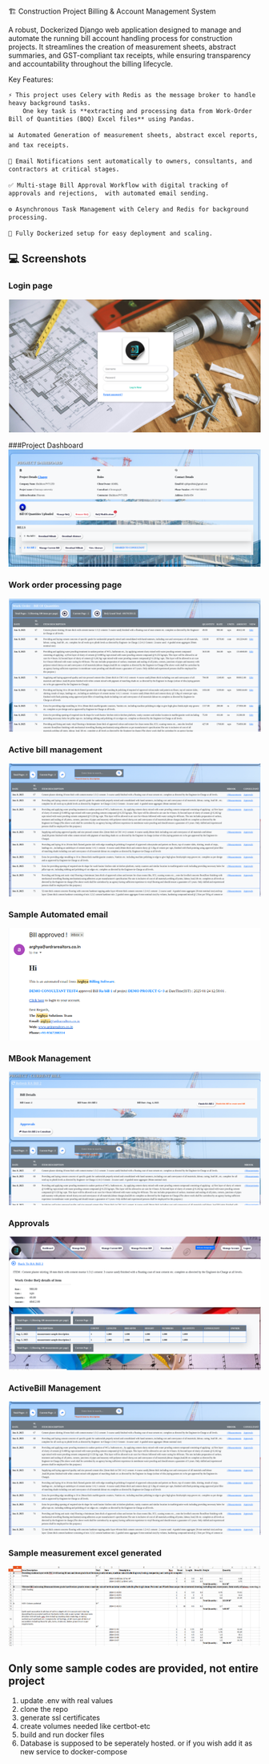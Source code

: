 🏗️ Construction Project Billing & Account Management System

A robust, Dockerized Django web application designed to manage and automate the running bill account handling process for construction projects. It streamlines the creation of measurement sheets, abstract summaries, and GST-compliant tax receipts, while ensuring transparency and accountability throughout the billing lifecycle.

Key Features: 

    
    ⚡ This project uses Celery with Redis as the message broker to handle heavy background tasks.  
        One key task is **extracting and processing data from Work-Order Bill of Quantities (BOQ) Excel files** using Pandas. 
        
    📊 Automated Generation of measurement sheets, abstract excel reports, and tax receipts.

    📧 Email Notifications sent automatically to owners, consultants, and contractors at critical stages.

    ✅ Multi-stage Bill Approval Workflow with digital tracking of approvals and rejections,  with automated email sending.

    ⚙️ Asynchronous Task Management with Celery and Redis for background processing.

    🐳 Fully Dockerized setup for easy deployment and scaling.

## 💻 Screenshots

### Login page
![Login](Screenshots/login.png)

###Project Dashboard
![Dashboard](Screenshots/project-dashboard.png)

### Work order processing page
![BOQ management](Screenshots/WorkOrderBOQpage.png)

### Active bill management
![ActiveBillManagement](Screenshots/ActiveBillManagement.png)

### Sample Automated email
![EmailSample](Screenshots/celery_email2.png)

### MBook Management
![MBook](Screenshots/CurrentBill.png)

### Approvals
![Approvals](Screenshots/MeasurementApprovalsStatus.png)

### ActiveBill Management
![ActiveBill](Screenshots/ActiveBillManagement.png)

### Sample measurement excel generated
![MBookEcxcel](Screenshots/measurementsheet_generated.png)





## Only some sample codes are provided, not entire project

1. update .env with real values
2. clone the repo
3. generate ssl certificates
4. create volumes needed like certbot-etc
5. build and run docker files
6. Database is supposed to be seperately hosted. or if you wish add it as new service to docker-compose


    
